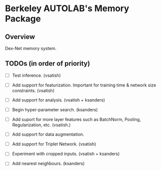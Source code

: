 # Berkeley AUTOLAB's Memory Package

## Overview
Dex-Net memory system.

## TODOs (in order of priority)
- [ ] Test inference. (vsatish)
- [ ] Add support for featurization. Important for training time & network size constraints. (vsatish)
- [ ] Add support for analysis. (vsatish + ksanders)
- [ ] Begin hyper-parameter search. (ksanders)
- [ ] Add suport for more layer features such as BatchNorm, Pooling, Regularization, etc. (vsatish.)
- [ ] Add support for data augmentation.
- [ ] Add support for Triplet Network. (vsatish)
- [ ] Experiment with cropped inputs. (vsatish + ksanders)
- [ ] Add nearest neighbours. (ksanders)

